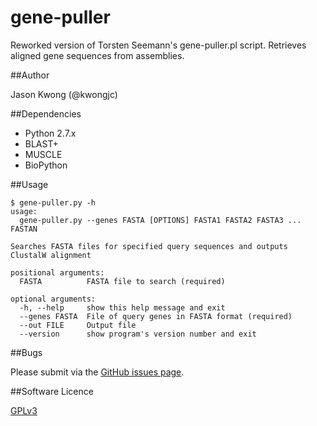 # gene-puller
Reworked version of Torsten Seemann's gene-puller.pl script. Retrieves aligned gene sequences from assemblies.

##Author

Jason Kwong (@kwongjc)

##Dependencies
* Python 2.7.x
* BLAST+
* MUSCLE
* BioPython

##Usage

```
$ gene-puller.py -h
usage: 
  gene-puller.py --genes FASTA [OPTIONS] FASTA1 FASTA2 FASTA3 ... FASTAN

Searches FASTA files for specified query sequences and outputs ClustalW alignment

positional arguments:
  FASTA          FASTA file to search (required)

optional arguments:
  -h, --help     show this help message and exit
  --genes FASTA  File of query genes in FASTA format (required)
  --out FILE     Output file
  --version      show program's version number and exit
```

##Bugs

Please submit via the [GitHub issues page](https://github.com/kwongj/gene-puller/issues).  

##Software Licence

[GPLv3](https://github.com/kwongj/gene-puller/blob/master/LICENSE)
